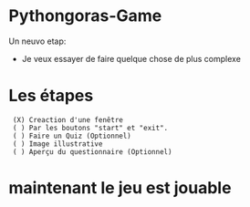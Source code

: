 # Pythongoras-Game
Un neuvo etap:

- Je veux essayer de faire quelque chose de plus complexe 
  
# Les étapes 
     (X) Creaction d'une fenêtre
     ( ) Par les boutons "start" et "exit".
     ( ) Faire un Quiz (Optionnel)
     ( ) Image illustrative
     ( ) Aperçu du questionnaire (Optionnel)
# maintenant le jeu est jouable

